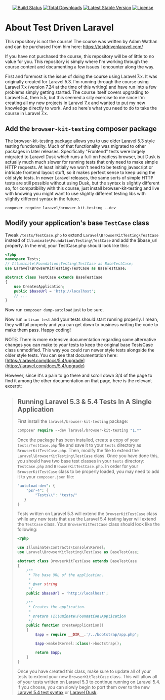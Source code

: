 <p align="center">
<a href="https://travis-ci.org/laravel/framework"><img src="https://travis-ci.org/laravel/framework.svg" alt="Build Status"></a>
<a href="https://packagist.org/packages/laravel/framework"><img src="https://poser.pugx.org/laravel/framework/d/total.svg" alt="Total Downloads"></a>
<a href="https://packagist.org/packages/laravel/framework"><img src="https://poser.pugx.org/laravel/framework/v/stable.svg" alt="Latest Stable Version"></a>
<a href="https://packagist.org/packages/laravel/framework"><img src="https://poser.pugx.org/laravel/framework/license.svg" alt="License"></a>
</p>

# About Test Driven Laravel
This repository is not the course! The course was written by Adam Wathan and can be purchased from him here:
https://testdrivenlaravel.com/

If you have not purchased the course, this repository will be of little to no value for you. This repository is simply where I'm working through the course content and documenting a few issues I encounter along the way. 

First and foremost is the issue of doing the course using Laravel 7.x. It was originally created for Laravel 5.3. I'm running through the course using Laravel 7.x (version 7.24 at the time of this writing) and have run into a few problems simply getting started. The course itself covers upgrading to Laravel 5.4, then 5.5, but this seemed a silly exercise to me since I'm creating all my new projects in Laravel 7.x and wanted to put my new knowledge directly to work. And so here's what you need to do to take the course in Laravel 7.x. 

## Add the `browser-kit-testing` composer package

The browser-kit-testing package allows you to use older Laravel 5.3 style testing functionality. Much of that functionality was migrated to other packages in later releases. Specifically "Frontend" tests were largely migrated to Laravel Dusk which runs a full-on headless browser, but Dusk is actually much much slower for running tests that only need to make simple HTTP requests. At least initially we won't need to be testing javascript or intricate frontend layout stuff, so it makes perfect sense to keep using the old style tests. In newer Laravel releases, the same sorts of simple HTTP tests are still possible without using Dusk, but the syntax is slightly different so, for compatibility with this course, just install browser-kit-testing and live with knowing you might want to use slightly different testing libs with slightly different syntax in the future. 

```
composer require laravel/browser-kit-testing --dev
```

## Modify your application's base `TestCase` class 

Tweak `/tests/TestCase.php` to extend `Laravel\BrowserKitTesting\TestCase` instead of `Illuminate\Foundation\Testing\TestCase` and add the $base_url property. In the end, your TestCase.php should look like this:

```php
<?php
namespace Tests;
// Illuminate\Foundation\Testing\TestCase as BaseTestCase;
use Laravel\BrowserKitTesting\TestCase as BaseTestCase;

abstract class TestCase extends BaseTestCase
{
    use CreatesApplication;
    public $baseUrl = 'http://localhost';
    // ...
}
```

Now run `composer dump-autoload` just to be sure. 

Now run `artisan test` and your tests should start running properly. I mean, they will fail properly and you can get down to business writing the code to make them pass. Happy coding!

NOTE: There is more extensive documentation regarding some alternative changes you can make to your tests to keep the original base TestsCase class unmodified. This way you could run newer style tests alongside the older style tests. You can see that documentation here:
[https://laravel.com/docs/5.4/upgrade](https://laravel.com/docs/5.4/upgrade)

However, since it's a pain to go there and scroll down 3/4 of the page to find it among the other documentation on that page, here is the relevant excerpt:

> ## Running Laravel 5.3 & 5.4 Tests In A Single Application
>
> First install the `laravel/browser-kit-testing` package:
>
> ```php
> composer require --dev laravel/browser-kit-testing "1.*"
> ```
>
> Once the package has been installed, create a copy of your `tests/TestCase.php` file and save it to your `tests` directory as `BrowserKitTestCase.php`. Then, modify the file to extend the `Laravel\BrowserKitTesting\TestCase` class. Once you have done this, you should have two base test classes in your `tests` directory: `TestCase.php` and `BrowserKitTestCase.php`. In order for your `BrowserKitTestCase` class to be properly loaded, you may need to add it to your `composer.json` file:
>
> ```php
> "autoload-dev": {
>     "psr-4": {
>         "Tests\\": "tests/"
>    }
> }
> ```
>
> Tests written on Laravel 5.3 will extend the `BrowserKitTestCase` class while any new tests that use the Laravel 5.4 testing layer will extend the `TestCase` class. Your `BrowserKitTestCase` class should look like the following:
>
> ```php
> <?php
> 
> use Illuminate\Contracts\Console\Kernel;
> use Laravel\BrowserKitTesting\TestCase as BaseTestCase;
> 
> abstract class BrowserKitTestCase extends BaseTestCase
> {
>     /**
>      * The base URL of the application.
>      *
>      * @var string
>      */
>     public $baseUrl = 'http://localhost';
> 
>     /**
>      * Creates the application.
>      *
>      * @return \Illuminate\Foundation\Application
>      */
>     public function createApplication()
>     {
>         $app = require __DIR__.'/../bootstrap/app.php';
> 
>         $app->make(Kernel::class)->bootstrap();
> 
>         return $app;
>     }
> }
> ```
>
> Once you have created this class, make sure to update all of your tests to extend your new `BrowserKitTestCase` class. This will allow all of your tests written on Laravel 5.3 to continue running on Laravel 5.4. If you choose, you can slowly begin to port them over to the new [Laravel 5.4 test syntax](https://laravel.com/docs/5.4/http-tests) or [Laravel Dusk](https://laravel.com/docs/5.4/dusk).